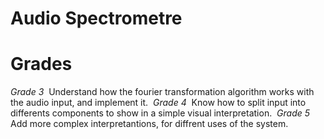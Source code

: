 # Audio Spectrometre

# Grades

*Grade 3*&nbsp;
 Understand how the fourier transformation algorithm works with the audio input, and implement it.&nbsp;
*Grade 4*&nbsp;
 Know how to split input into differents components to show in a simple visual interpretation.&nbsp;
*Grade 5*&nbsp;
 Add more complex interpretantions, for diffrent uses of the system.&nbsp;

